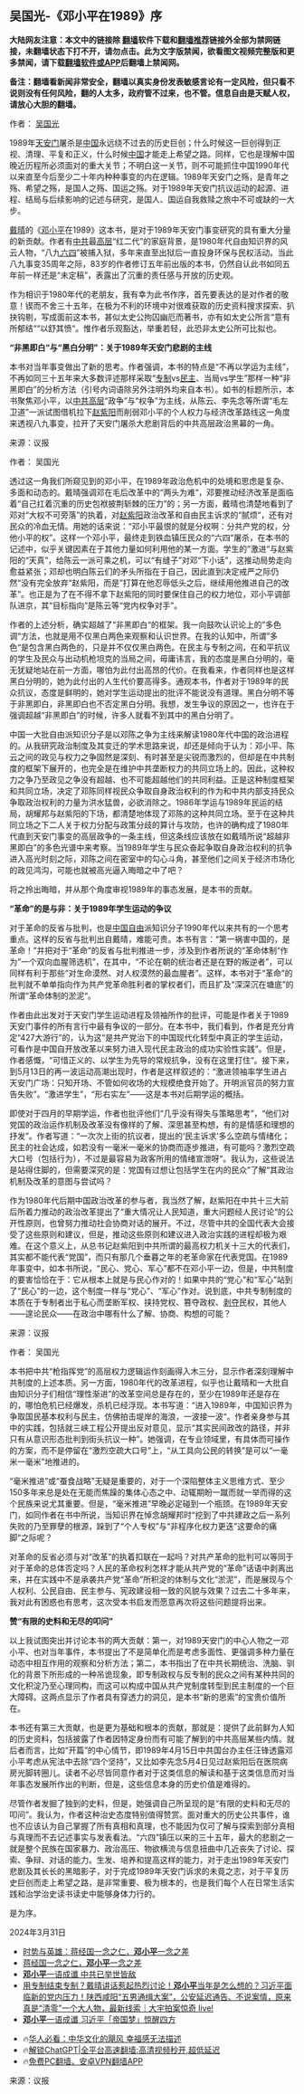  <!-- 面包屑导航 --> <h2>吴国光-《邓小平在1989》序</h2> <p class="notice"><b>大陆网友注意：本文中的链接除 <a href="https://github.com/bannedbook/fanqiang" >翻墙</a>软件下载和<a href="https://github.com/killgcd/justmysocks/blob/master/README.md">翻墙推荐</a>链接外全部为禁网链接，未翻墙状态下打不开，请勿点击。此为文字版禁闻，欲看图文视频完整版和更多禁闻，请下载<a href="https://github.com/bannedbook/fanqiang">翻墙软件或APP</a>后翻墙上禁闻网。</p><p>备注：翻墙看新闻非常安全，翻墙以真实身份发表敏感言论有一定风险，但只看不说则没有任何风险，翻的人太多，政府管不过来，也不管。信息自由是天赋人权，请放心大胆的翻墙。</b></p>  <div class="entry"> <p>作者： <a href="https://www.bannedbook.org/bnews/tag/%e5%90%b4%e5%9b%bd%e5%85%89/" class="st_tag internal_tag" rel="tag" title="标签 吴国光 下的日志">吴国光</a></p> <p id="conimg">1989年<a href="https://www.bannedbook.org/bnews/tag/%e5%a4%a9%e5%ae%89%e9%97%a8/" class="st_tag internal_tag" rel="tag" title="标签 天安门 下的日志">天安门</a>屠杀是<span class='wp_keywordlink_affiliate'><a href="https://www.bannedbook.org/" title="中国" target="_blank">中国</a></span>永远绕不过去的历史巨创；什么时候这一巨创得到正视、清理、平复和正义，什么时候<a href="https://www.bannedbook.org/bnews/tag/%E4%B8%AD%E5%9B%BD/" class="st_tag internal_tag" rel="tag" title="标签 中国 下的日志">中国</a>才能走上希望之路。同样，它也是理解中国晚近历程所必须面对的重大关节；不明白这一关节，则不可能抓住中国1990年代以来直至今后至少二十年内种种事变的内在逻辑。1989年天安门之殇，是青年之殇、希望之殇，是国人之殇、国运之殇。对于1989年天安门抗议运动的起源、进程、结局与后续影响的记述与研究，是国人、国运自我救赎之旅中不可或缺的一大步。</p> <p><a href="https://www.bannedbook.org/bnews/tag/%e6%88%b4%e6%99%b4/" class="st_tag internal_tag" rel="tag" title="标签 戴晴 下的日志">戴晴</a>的《<a href="https://www.bannedbook.org/bnews/tag/%e9%82%93%e5%b0%8f%e5%b9%b3/" class="st_tag internal_tag" rel="tag" title="标签 邓小平 下的日志">邓小平</a>在1989》这本书，是对于1989年天安门事变研究的具有重大分量的新贡献。作者有<a href="https://www.bannedbook.org/bnews/tag/%e4%b8%ad%e5%85%b1/" class="st_tag internal_tag" rel="tag" title="标签 中共 下的日志">中共</a>最<span class='wp_keywordlink_affiliate'><a href="https://www.bannedbook.org/bnews/ccpdope/" title="中共高层内幕" target="_blank">高层</a></span>“红二代”的家庭背景，是1980年代自由知识界的风云人物，“八九<span class='wp_keywordlink'><a href="https://www.bannedbook.org/forum2/topic2509.html" title="《中国六四真相》" target="_blank">六四</a></span>”被捕入狱，多年来直至出狱后一直投身环保与民权活动。当此八九事变35周年之际，83岁的作者修订五年前出版的本书，仍然自认此书如同五年前一样还是“未定稿”，表露出了沉重的责任感与开放的历史观。</p> <p>作为相识于1980年代的老朋友，我有幸为此书作序，首先要表达的是对作者的敬意！锲而不舍三十五年，在极为不利的环境中对很难获取的历史资料搜求探索、扒抉钩剔，写成面前这本书，甚似太史公拘囚幽厄而著书，亦有如太史公所言“意有所郁结““以舒其愤“。惟作者乐观豁达，举重若轻，此恐非太史公所可比拟也。</p> <p><strong>“</strong><strong>非黑即白“与“黑白分明”：关于1989</strong><strong>年天安门悲剧的主线</strong></p> <p>本书对当年事变做出了新的思考。作者强调，本书的特点是“不再以学运为主线”，不再如同三十五年来大多数评述那样采取“<a href="https://www.bannedbook.org/bnews/tag/%E4%B8%93%E5%88%B6/" class="st_tag internal_tag" rel="tag" title="标签 专制 下的日志">专制</a>vs<a href="https://www.bannedbook.org/bnews/tag/%e6%b0%91%e4%b8%bb/" class="st_tag internal_tag" rel="tag" title="标签 民主 下的日志">民主</a>、当局vs学生”那样一种“非黑即白”的分析方法（引号内词语除另外注明外均来自本书）。如书的标题所示，本书聚焦邓小平，以<span class='wp_keywordlink_affiliate'><a href="https://www.bannedbook.org/bnews/ccpdope/" title="中共高层" target="_blank">中共高层</a></span>“政争”与“权争”为主线，从陈云、李先念等所谓“毛左卫道”一派试图借机拉下<span class='wp_keywordlink'><a href="https://www.bannedbook.org/forum2/topic93.html" title="《改革历程-赵紫阳回忆录》" target="_blank">赵紫阳</a></span>而削弱邓小平的个人权力与经济改革路线这一角度来透视八九事变，拉开了天安门屠杀大悲剧背后的中共高层政治黑幕的一角。</p> <p class="src-info">来源：议报 </p>  <p>作者： 吴国光</p> <p>透过这一角我们所窥见到的邓小平，在1989年政治危机中的处境和思虑是复杂、多面和动态的。戴晴强调邓在毛后改革中的“两头为难“，邓要推动经济改革是面临着“自己扛着沉重的历史包袱披荆斩棘的压力”的；另一方面，戴晴也清楚地看到了邓对“大权不可旁落”的执着，对<a href="https://www.bannedbook.org/bnews/tag/%e8%b5%b5%e7%b4%ab%e9%98%b3/" class="st_tag internal_tag" rel="tag" title="标签 赵紫阳 下的日志">赵紫阳</a>政治改革和自由民主诉求的“腻烦“，还有对民众的冷血无情。用她的话来说：“邓小平最恨的就是分权啊：分共产党的权，分他小平的权”。这样一个邓小平，最终走到铁血镇压民众的“六四“屠杀，在本书的记述中，似乎关键因素在于其他力量如何利用他的某一方面。学生的”激进“与赵紫阳的“天真”，给陈云一派可乘之机，可以“有缝子”对邓“下小话”，这推动局势走向愈益紧张；邓却也明白陈云们的矛头所指在于自己，因此直到决定戒严之际仍然“没有完全放弃“赵紫阳，而是”打算在他忍辱低头之后，继续用他推进自己的改革”。也正是为了在不得不拿下赵紫阳的同时要保住自己的权力地位，邓小平调部队进京，其“目标指向”是陈云等“党内权争对手”。</p> <p>作者的上述分析，确实超越了“非黑即白“的框架。我一向鼓吹认识论上的”多色调“方法，也就是用不仅黑白两色来观察和认识世界。在我的认知中，所谓”多色“是包含黑白两色的，只是并不仅仅黑白两色。在民主与专制之间，在和平抗议的学生及民众与出动机枪坦克的当局之间，毋庸讳言，我的态度是黑白分明的，毫无犹疑地站在前一方面，哪怕为此付出高昂的代价。在我看来，作者同样也是这样黑白分明的，她为此付出的人生代价要高得多。通观本书，作者对于1989年的民众抗议，态度是鲜明的，她对学生运动提出的批评不能说没有道理。黑白分明不等于非黑即白，非黑即白也不否定黑白分明。我想，发生争议的原因之一，也许在于强调超越“非黑即白”的时候，许多人就看不到其中的黑白分明了。</p> <p>中国一大批自由派知识分子是以邓陈之争为主线来解读1980年代中国的政治进程的。从我研究政治制度及其变迁的学术思路来说，却还是倾向于认为：邓小平、陈云之间的政见与权力之争固然是深刻、有时甚至是尖锐而激烈的，但却是在中共制度的框架下展开的，也完全是在维护中共垄断权力的共同立场上的。因此，这种权力之争乃至政见之争没有超越、也不可能超越他们的共同利益。正是这种制度框架和共同立场，决定了邓陈同样视民众争取自身政治权利的作为和中共内部支持民众争取政治权利的力量为洪水猛兽，必欲消除之。1986年学运与1989年民运的结局，胡耀邦与赵紫阳的下场，都清楚地体现了邓陈的这种共同立场。至于在这种共同立场之下二人关于权力分配与政策分歧的算计与攻防，也许的确构成了1980年代直到天安门事变的高层政争的一条主线，但这条线应该放在如戴晴所说“超越非黑即白”的多色光谱中来考察。当1989年学生与民众奋起争取自身政治权利的抗争进入高光时刻之际，邓陈之间在密室中的勾心斗角，甚至他们之间关于经济市场化的政见鸿沟，可能也就被高光逼入晦暗之中了吧？</p> <p>将之拎出晦暗，并从那个角度审视1989年的事态发展，是本书的贡献。</p> <p><strong>“</strong><strong>革命”的是与非：关于1989</strong><strong>年学生运动的争议</strong></p> <p>对于革命的反省与批判，也是<span class='wp_keywordlink'><a href="https://www.bannedbook.org/forum19/" title="自由中国人权论坛" target="_blank">中国自由</a></span>派知识分子1990年代以来共有的一个思考重点。这样的反省与批判出自戴晴，难能可贵。本书有言：“第一祸害中国的，是革命！”并把对于“革命”的反省与批判推进一步，涉及到作者所说的“革命体制“作为”一个双向血腥筛选机”，在其中，“不论在朝的统治者还是在野的叛逆者”，可以同样有利于那些“对生命漠然、对人权漠然的最血腥者”。这样，本书对于“革命”的批判就不单单指向作为共产党革命胜利者的掌权者们，而且扩及“深深沉在塘底”的所谓“革命体制的淤泥“。</p>  <p>作者由此出发对于天安门学生运动进程及领袖所作的批评，可能是作者关于1989天安门事件的所有言行中最有争议的一部分。在本书中，我们看到，作者是充分肯定“427大游行”的，认为这“是共产党治下的中国现代化转型中真正的学生运动，可看作是中国自开放改革以来努力进入现代民主政治的成功实验性实践”。但是，作者感慨，“可惜正义的、以学生为先导的常规抗争，没有在这里打住“。接下来，到5月13日的再一波运动高潮出现时，作者是这样叙述的：“激进领袖率学生进占天安门广场：只知开场、不管如何收场的大规模绝食开始了。开明派官员的努力宣告失败”。“激进学生”，“形右实左”——这是本书对后期学运的概括。</p> <p>即使对于四月的早期学运，作者也批评他们“几乎没有得失与策略思考”，“他们对党国的政治运作机制及改革没有像样的了解、深思甚至构想，有的是情感和理想的抒发”。作者写道：“一次次上街的抗议者，提出的‘民主诉求’多么空疏与情绪化；民主的社会达成，如若没有一毫米一毫米的协商而逐步推进，有可能吗？激烈空疏大口号（包括行为），不过是最容易为政客所用的情绪宣泄呀“。我认为，这些说法是站得住脚的，但需要深究的是：党国有过想让包括学生在内的民众”了解“其政治机制及改革的意图与尝试吗？</p> <p>作为1980年代后期中国政治改革的参与者，我当然了解，赵紫阳在中共十三大前后所着力推动的政治改革提出了“重大情况让人民知道，重大问题经人民讨论“的公开性原则，也曾努力推动社会协商对话的展开。不过，尽管中共的全国代表大会接受了这些原则和建议，但是，推动这些原则和建议进入政治实践的进程却极为艰难。在这个意义上，从总书记赵紫阳到中共所谓的最高权力机关十三大的代表们，其实都不能代表“党国”，而只有那几个垂暮之年的老革命家在代表党国。在1989年事变中，如本书所说，“民心、党心、军心”都不在邓小平一边，但是，中共制度的要害恰恰在于：它从根本上就是与民心作对的！如果中共的“党心”和“军心”站到了“民心”的一边，这个制度一样与“党心”、“军心”作对。说到底，中共专制制度的本质在于专制者出于私心而垄断军权、挟持党权、篡夺政权、<span class='wp_keywordlink'><a href="https://www.bannedbook.org/forum2/topic21.html" title="《剥夺》 黄建民 著" target="_blank">剥夺</a></span>民权，其他人——遑论民众——在政治中哪有什么了解、协商、构想的可能？</p> <p class="src-info">来源：议报 </p> <p>作者： 吴国光</p> <p>本书把中共“枪指挥党”的高层权力逻辑运作刻画得入木三分，显示作者深刻理解中共制度的上述本质。另一方面，1980年代的改革进程，似乎也让戴晴和一大批自由知识分子们相信“理性渐进”的改革空间总是存在的，至少在1989年还是存在的，哪怕危机已经爆发，杀机已经浮现。本书写道：“进入1989年，中国知识界为争取国民基本权利与民主，仿佛拍击堤岸的海浪，一波接一波“。作者亲身参与其中的实践，包括就三峡工程公开提出反对意见，显示“其实民间政改的路径，并非只有从意识形态批判到街头抗议一种”。她强调，在专业领域里，有具体而可操作的方案，而不是停留在“激烈空疏大口号”上，“从工具向公民的转换”是可以“一毫米一毫米”地推进的。</p> <p>“毫米推进”或“蚕食战略”无疑是重要的，对于一个深陷整体主义思维方式、至少150多年来总是处在无能而焦躁的集体心态之中、动辄期盼一蹴而就一举而得的这个民族来说尤其重要。但是，“毫米推进”早晚必定碰到一个瓶颈。在1989年天安门，如同作者在书中所说，当知识界在悼念胡耀邦时“挖到了中共建政之后一系列失败的乃至罪孽的根源，跺到了“个人专权”与“非程序化权力更迭”这要命的痛脚“之际呢？</p>  <p>对革命的反省必须与对“改革”的执着扣联在一起吗？对共产革命的批判可以等同于对于革命的总体否定吗？人民的革命权利怎样才能从共产党的“革命”话语中剥离出来，并在实践中不是承袭共产党“革命”所积淀的体制与文化“淤泥”，而是展现与个人权利、公民自由、民主参与、宪政建设相一致的风貌与效果？过去二十多年来，我对此有困惑也有思考，这次受本书启发而愿意再次将这些问题提将出来。</p> <p><strong>赞“</strong><strong>有限的史料和无尽的叩问”</strong></p> <p>以上我试图突出并讨论本书的两大贡献：第一，对1989天安门的中心人物之一邓小平、也对当年事件，本书提出了不是简单化而是考虑多面性、更强调多种力量在动态中相互作用的观察和分析方法；第二，本书指出了在中共长期统治、洗脑、驯化的背景下所形成的一种吊诡现象，即专制政权与反专制的民众之间有某种共同的文化积淀乃至心理同构，而这可以构成中国从共产党制度转型到民主制度的一个巨大障碍。这两点显示了作者具有穿透力的洞见，是本书“新的思索”的宝贵价值所在。</p> <p>本书还有第三大贡献，也是更为基础和根本的贡献，那就是：提供了此前鲜为人知的历史资料，包括披露了作者因特定身份而有可能了解到的中共高层某些内情。就后者而言，比如“开篇”的中心情节，即1989年4月15日中共国台办主任汪锋透露邓小平考虑从宪法中去除“四个坚持”，又比如李先念5月4日见过赵紫阳后在医院病房光脚转圈儿。读者不必尽皆同意作者对于这类信息的解读和基于这类信息而对当年事态发展所作出的判断，但是，这些信息本身的历史价值是难得的。</p> <p>尽管作者发掘了独到的史料，但是，她强调自己所呈现的是“有限的史料和无尽的叩问”。我认为，作者这种治史态度特别值得赞赏。面对重大的历史公共事件，谁也不应该认为自己掌握了所有真相和真理，也不能因为仅可了解与探索到部分真相与真理而不去记述事实与发表看法。“六四”镇压以来的三十五年，最大的悲剧之一就是整个民族在国家暴力、政治高压、物欲横流与信息扭曲中几近丧失了讨论、探索、争辩、对话的能力。生发、培养和提高这样的能力，对于走出1989年天安门悲剧及其长长的黑暗影子，对于完成1989年天安门诉求的未竟之志，对于平复历史巨创而走上希望之路，是非常重要、极为根本的，也是我们每个人在日常生活实践和治学治史读书读史中能够身体力行的。</p> <p>是为序。</p> <p>2024年3月31日</p>  <!--<div id="taboola-mid-1"></div>--><ul class='op-related-articles' title='相关阅读'> <li><a href='https://www.bannedbook.org/bnews/ssgc/20240917/2089827.html' target='_blank'>时势与英雄：蒋经国一念之仁，<b>邓小平</b>一念之差</a></li> <li><a href='https://www.bannedbook.org/bnews/comments/20240917/2089815.html' target='_blank'>蒋经国一念之仁，<b>邓小平</b>一念之差</a></li> <li><a href='https://www.bannedbook.org/bnews/ssgc/20240915/2088991.html' target='_blank'><b>邓小平</b>一语成谶 中共已举世皆敌</a></li> <li><a href='https://www.bannedbook.org/bnews/sohnews/20240915/2088949.html' target='_blank'>用专制结束专制？戴晴讲话惹起热烈讨论！<b>邓小平</b>当年是怎么想的？习近平面临新的党内压力！陕西咸阳“五男通缉大案”，公安延迟通告、不说案情，原来真是“清零”一个大人物，最新线索｜大宇拍案惊奇 live!</a></li> <li><a href='https://www.bannedbook.org/bnews/ccpdope/20240915/2088879.html' target='_blank'><b>邓小平</b>一语成谶 习近平「帝国梦」惊醒四方</a></li> </ul> <ul class="texttj"> <!--<li>🔥<a href="https://www.bannedbook.org/bnews/ssgc/20230219/1850782.html" target="_blank">法国犹太老板：神告诉我们，只有一位中国人能救人类</a></li>--> <li>🔥<a href="https://www.bannedbook.org/bnews/comments/20220220/1694796.html" target="_blank">华人必看：中华文化的飓风 幸福感无法描述</a></li> <li>🔥<a href="https://github.com/bannedbook/fanqiang/wiki/V2ray%E6%9C%BA%E5%9C%BA" target="_blank">解锁ChatGPT|全平台高速翻墙:高清视频秒开,超低延迟</a></li> <li>🔥<a href="https://github.com/bannedbook/fanqiang/wiki/%E7%A6%81%E9%97%BB%E7%BD%91%E5%AE%89%E5%8D%93%E7%BF%BB%E5%A2%99%E6%96%B0%E9%97%BBAPP" target="_blank">免费PC翻墙、安卓VPN翻墙APP</a></li> </ul><p class="src-info">来源：议报 </p><a name='sharetosocial'></a> <div style="margin-bottom:5px;padding-bottom:5px;clear:both"> <div id="archive-pix-1" class="banner-ads"> <!-- AuctionX Display platform tag START --> <div id="27602x728x90x621x_ADSLOT1" clicktrack="%%CLICK_URL_ESC%%"></div>  <!-- AuctionX Display platform tag END --> </div> <div id="archive-pix-2" class="banner-ads"> <!-- AuctionX Display platform tag START --> <div id="27556x300x250x621x_ADSLOT1" clicktrack="%%CLICK_URL_ESC%%" style="margin:0 auto;text-align:center"></div>  <!-- AuctionX Display platform tag END --> </div> </div>  <div id="archive-pix-1" class="banner-ads"> <!-- AuctionX Display platform tag START --> <div id="27603x728x90x621x_ADSLOT1" clicktrack="%%CLICK_URL_ESC%%"></div>  <!-- AuctionX Display platform tag END --> </div> </div><!--END ENTRY--> 